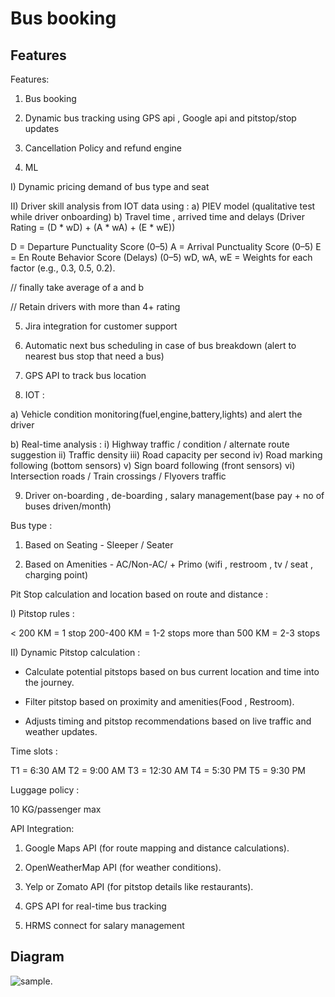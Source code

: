 # Bus booking

## Features

Features: 

1) Bus booking

2) Dynamic bus tracking using GPS api , Google api and pitstop/stop updates

3) Cancellation Policy and refund engine

4) ML

I) Dynamic pricing demand of bus type and seat  

II) Driver skill analysis from IOT data using :
a) PIEV model (qualitative test while driver onboarding)
b) Travel time , arrived time and delays (Driver Rating = (D * wD) + (A * wA) + (E * wE))

D = Departure Punctuality Score (0–5)
A = Arrival Punctuality Score (0–5)
E = En Route Behavior Score (Delays) (0–5)
wD, wA, wE = Weights for each factor (e.g., 0.3, 0.5, 0.2).

// finally take average of a and b

// Retain drivers with more than 4+ rating

5) Jira integration for customer support

6) Automatic next bus scheduling in case of bus breakdown (alert to nearest bus stop that need a bus)

7) GPS API to track bus location

8) IOT :

a) Vehicle condition monitoring(fuel,engine,battery,lights) and alert the driver

b) Real-time analysis :
i) Highway traffic / condition / alternate route suggestion
ii) Traffic density
iii) Road capacity per second
iv) Road marking following (bottom sensors)
v) Sign board following (front sensors)
vi) Intersection roads / Train crossings / Flyovers traffic

9) Driver on-boarding , de-boarding , salary management(base pay + no of buses driven/month)

Bus type :

1) Based on Seating - Sleeper / Seater

2) Based on Amenities - AC/Non-AC/ + Primo (wifi , restroom , tv / seat , charging point)


Pit Stop calculation and location based on route and distance :

I) Pitstop rules :

< 200 KM = 1 stop
200-400 KM = 1-2 stops
more than 500 KM = 2-3 stops 


II) Dynamic Pitstop calculation : 

- Calculate potential pitstops based on bus current location and time into the journey.

- Filter pitstop based on proximity and amenities(Food , Restroom).

- Adjusts timing and pitstop recommendations based on live traffic and weather updates.


Time slots :

T1 = 6:30 AM
T2 = 9:00 AM
T3 = 12:30 AM
T4 = 5:30 PM
T5 = 9:30 PM

Luggage policy : 

10 KG/passenger max


API Integration:

1) Google Maps API (for route mapping and distance calculations).

2) OpenWeatherMap API (for weather conditions).

3) Yelp or Zomato API (for pitstop details like restaurants).

4) GPS API for real-time bus tracking

5) HRMS connect for salary management


## Diagram

![sample](gpa-api-design.png).
